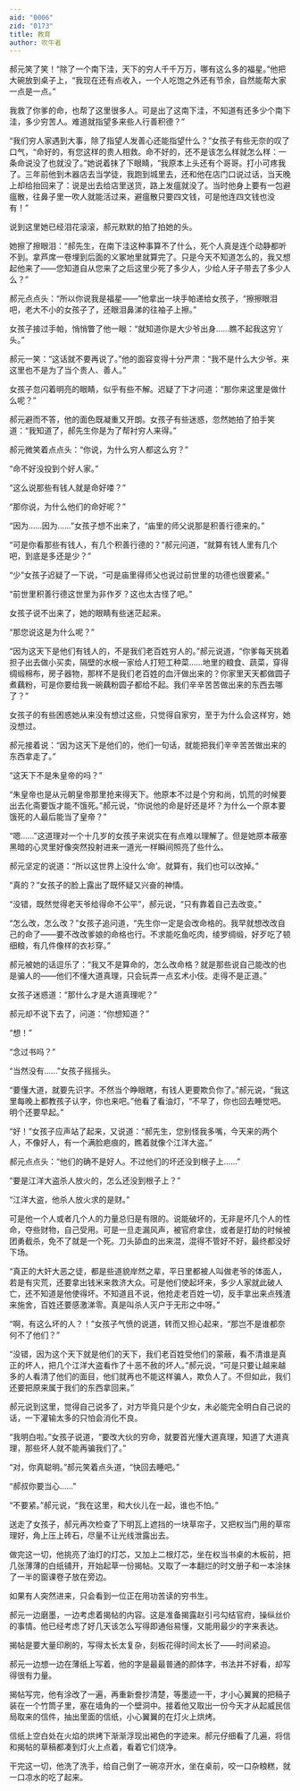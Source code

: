 ```yaml
---
aid: "0006"
zid: "0173"
title: 教育
author: 吹牛者
---
```


郝元笑了笑！“除了一个南下洼，天下的穷人千千万万，哪有这么多的福星。”他把大碗放到桌子上，“我现在还有点收入，一个人吃饱之外还有节余，自然能帮大家一点是一点。”

我救了你爹的命，也帮了这里很多人。可是出了这南下洼，不知道有还多少个南下洼，多少穷苦人。难道就指望多来些人行善积德？”

“我们穷人家遇到大事，除了指望人发善心还能指望什么？”女孩子有些无奈的叹了口气，“命好的，有您这样的贵人相救。命不好的，还不是该怎么样就怎么样：一条命说没了也就没了。”她说着抹了下眼睛，“我原本上头还有个哥哥。打小可疼我了。三年前他到木器店去当学徒，我跑到城里去，还和他在店门口说过话，当天晚上却给抬回来了：说是出去给店里送货，路上发瘟就没了。当时他身上要有一包避瘟散，往鼻子里一吹人就能活过来，避瘟散只要四文钱，可是他连四文钱也没有！”

说到这里她已经泪花滚滚，郝元默默的拍了拍她的头。

她擦了擦眼泪：“郝先生，在南下洼这种事算不了什么，死个人真是连个动静都听不到。拿芦席一卷埋到后面的义冢地里就算完了。只是今天不知道怎么的，我又想起他来了――您知道自从您来了之后这里少死了多少人，少给人牙子带去了多少人么？”

郝元点点头：“所以你说我是福星——”他拿出一块手帕递给女孩子，“擦擦眼泪吧，老大不小的女孩子了，还眼泪鼻涕的往袖子上擦。”

女孩子接过手帕，悄悄瞥了他一眼：“就知道你是大少爷出身……瞧不起我这穷丫头。”

郝元一笑：“这话就不要再说了。”他的面容变得十分严肃：“我不是什么大少爷。来这里也不是为了当个贵人、善人。”

女孩子忽闪着明亮的眼睛，似乎有些不解。迟疑了下才问道：“那你来这里是做什么呢？”

郝元避而不答，他的面色既凝重又开朗。女孩子有些迷惑，忽然她拍了拍手笑道：“我知道了，郝先生你是为了帮衬穷人来得。”

郝元微笑着点点头：“你说，为什么穷人都这么穷？”

“命不好没投到个好人家。”

“这么说那些有钱人就是命好喽？”

“那你说，为什么他们的命好呢？”

“因为……因为……”女孩子想不出来了，“庙里的师父说那是积善行德来的。”

“可是你看那些有钱人，有几个积善行德的？”郝元问道，“就算有钱人里有几个吧，到底是多还是少？”

“少”女孩子迟疑了一下说，“可是庙里得师父也说过前世里的功德也很要紧。”

“前世里积善行德这世里为非作歹？这也太古怪了吧。”

女孩子说不出来了，她的眼睛有些迷茫起来。

“那您说这是为什么呢？”

“因为这天下是他们有钱人的，不是我们老百姓穷人的。”郝元说道，“你爹每天挑着担子出去做小买卖，隔壁的水根一家给人打短工种菜……地里的粮食、蔬菜，穿得绸缎棉布，房子器物，那样不是我们老百姓的血汗做出来的？你家里天天都做圆子煮藕粉，可是你要给我一碗藕粉圆子都给不起。我们辛辛苦苦做出来的东西去哪了？”

女孩子的有些困惑她从来没有想过这些，只觉得自家穷，至于为什么会这样穷，她没想过。

郝元接着说：“因为这天下是他们的，他们一句话，就能把我们辛辛苦苦做出来的东西拿走了。”

“这天下不是朱皇帝的吗？”

“朱皇帝也是从元朝皇帝那里抢来得天下。他原本不过是个穷和尚，饥荒的时候要出去化斋要饭才能不饿死。”郝元说，“你说他的命是好还是坏？为什么一个原本要饿死的人最后能当了皇帝？”

“嗯……”这道理对一个十几岁的女孩子来说实在有点难以理解了。但是她原本蔽塞黑暗的心灵里好像突然投射进来一道光一样瞬间照亮了些什么。

郝元坚定的说道：“所以这世界上没什么‘命’。就算有，我们也可以改掉。”

“真的？”女孩子的脸上露出了既怀疑又兴奋的神情。

“没错，既然觉得老天爷给得命不公平”，郝元说，“只有靠着自己去改变。”

“怎么改，怎么改？”女孩子追问道，“先生你一定是会改命格的。我早就想改改自己的命了——要不改改爹娘的命格也行。不求能吃鱼吃肉，绫罗绸缎，好歹吃了顿细粮，有几件像样的衣衫穿。”

郝元被她的话逗乐了：“我又不是算命的，怎么改命格？就是那些说自己能改的也是骗人的——他们不懂大道真理，只会玩弄一点玄术小伎。走得不是正道。”

女孩子迷惑道：“那什么才是大道真理呢？”

郝元却不说下去了，问道：“你想知道？”

“想！”

“念过书吗？”

“当然没有……”女孩子摇摇头。

“要懂大道，就要先识字。不然当个睁眼瞎，有钱人更要欺负你了。”郝元说，“我这里每晚上都教孩子认字，你也来吧。”他看了看油灯，“不早了，你也回去睡觉吧。明个还要早起。”

“好！”女孩子应声站了起来，又说道：“郝先生，您别怪我多嘴，今天来的两个人，不像好人，有一个满脸疤痕的，瞧着就像个江洋大盗。”

郝元点点头：“他们的确不是好人。不过他们的坏还没到根子上……”

“要是江洋大盗杀人放火的，怎么还没到根子上？”

“江洋大盗，他杀人放火求的是财。”

可是他一个人或者几个人的力量总归是有限的。说能破坏的，无非是坏几个人的性命，夺些财物，自己受用。可是一旦走漏风声，被官府拿住，或者是打劫的时候被团勇截杀，免不了就是一个死。刀头舔血的出来混，混得不管好不好，最终都没好下场。

“真正的大奸大恶之徒，都是些道貌岸然之辈，平日里都被人叫做老爷的体面人，若是有灾荒，还要拿出钱米来救济大众。可是他们使起坏来，多少人家就此破人亡，还不知道是他使得坏。不知道且不说，他抢走老百姓一切，反手拿出来点残渣来施舍，百姓还要感激涕零。真是叫杀人灭户于无形之中呀。”

“啊，有这么坏的人？！”女孩子气愤的说道，转而又担心起来，“那岂不是谁都奈何不了他们？”

“没错，因为这个天下就是他们的天下，我们老百姓受他们的蒙蔽，看不清谁是真正的坏人，把几个江洋大盗看作了十恶不赦的坏人。”郝元说，“可是只要让越来越多的人看清了他们的面目，他们就再也不能这样骗人，欺负人了。不但如此，我们还要把原来属于我们的东西拿回来。”

郝元说到这里，觉得自己说多了，对方毕竟只是个少女，未必能完全明白自己说的话，一下灌输太多的只怕会消化不良。

“我明白啦。”女孩子说道，“要改大伙的穷命，就要首光懂大道真理，知道了大道真理，那些坏人就不能再骗我们了。”

“对，你真聪明。”郝元笑着点头道，“快回去睡吧。”

“郝叔你要当心……”

“不要紧。”郝元说，“我在这里，和大伙儿在一起，谁也不怕。”

送走了女孩子，郝元再次检查了下明瓦上遮挡的一块草帘子，又把权当门用的草帘理好，角上压上砖石，尽量不让光线泄露出去。

做完这一切，他挑亮了油灯的灯芯，又加上二根灯芯，坐在权当书桌的木板前，把几张薄薄的白纸铺开，开始起草一份揭帖。又取了一本翻烂的时文册子和一本涂抹了一半的窗课卷子放在旁边。

如果有人突然进来，只会看到一位正在用功苦读的穷书生。

郝元一边磨墨，一边考虑着揭帖的内容。这是准备揭露赵引弓勾结官府，操纵丝价的事情。他已经考虑了好几天该怎么写得即通俗易懂，又能用最少的字来表达。

揭帖是要大量印刷的，写得太长太复杂，刻板花得时间太长了——时间紧迫。

郝元一边想一边在薄纸上写着，他的字是最最普通的颜体字，书法并不好看，却写得很有力量。

揭帖写完，他有涂改了一遍，再重新誊抄清楚，等墨迹一干，才小心翼翼的把稿子装在一个竹筒子里，塞在墙角的一个壁洞中。接着他又取出一份今天才从起威民信局取来的信件，抽出里面的信纸，小心翼翼的在灯火上烘烤。

信纸上空白处在火焰的烘烤下渐渐浮现出褐色的字迹来。郝元仔细看了几遍，将信和揭帖的草稿都凑到灯火上点着，看着它们烧净。

干完这一切，他洗了洗手，给自己倒了一碗凉开水，坐在桌前，咬一口杂粮糕，就一口凉水的吃了起来。
